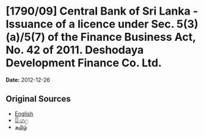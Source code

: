 # [1790/09] Central Bank of Sri Lanka - Issuance of a licence under Sec. 5(3)(a)/5(7) of the Finance Business Act, No. 42 of 2011. Deshodaya Development Finance Co. Ltd.

**Date:** 2012-12-26

## Original Sources

- [English](https://documents.gov.lk/view/extra-gazettes/2012/12/1790-09_E.pdf)
- [සිංහල](https://documents.gov.lk/view/extra-gazettes/2012/12/1790-09_S.pdf)
- [தமிழ்](https://documents.gov.lk/view/extra-gazettes/2012/12/1790-09_T.pdf)
